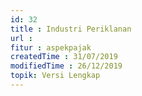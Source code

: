 ```yaml
---
id: 32
title : Industri Periklanan
url :
fitur : aspekpajak
createdTime : 31/07/2019
modifiedTime : 26/12/2019
topik: Versi Lengkap
---
```

